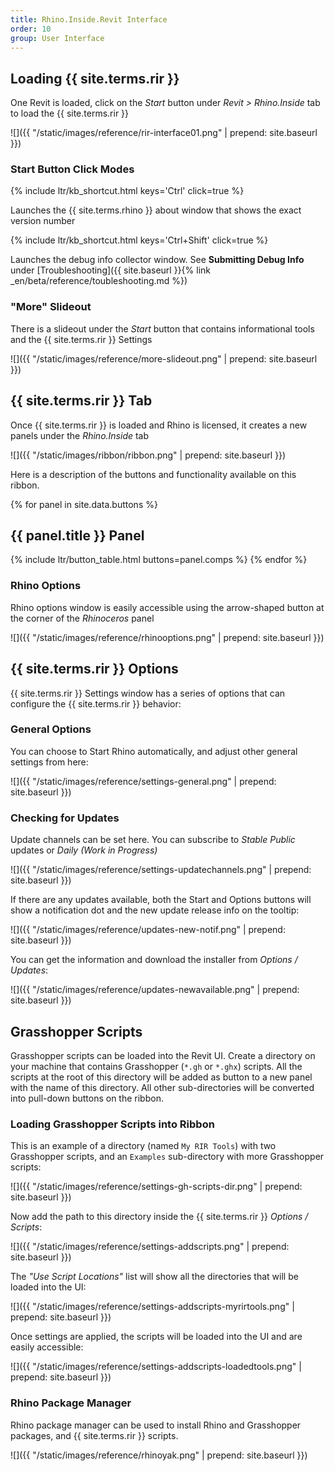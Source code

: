```yaml
---
title: Rhino.Inside.Revit Interface
order: 10
group: User Interface
---
```


## Loading {{ site.terms.rir }}

One Revit is loaded, click on the *Start* button under *Revit > Rhino.Inside* tab to load the {{ site.terms.rir }}

![]({{ "/static/images/reference/rir-interface01.png" | prepend: site.baseurl }})

### Start Button Click Modes

{% include ltr/kb_shortcut.html keys='Ctrl' click=true %}

Launches the {{ site.terms.rhino }} about window that shows the exact version number

{% include ltr/kb_shortcut.html keys='Ctrl+Shift' click=true %}

Launches the debug info collector window. See **Submitting Debug Info** under [Troubleshooting]({{ site.baseurl }}{% link _en/beta/reference/toubleshooting.md %})

### "More" Slideout

There is a slideout under the *Start* button that contains informational tools and the {{ site.terms.rir }} Settings

![]({{ "/static/images/reference/more-slideout.png" | prepend: site.baseurl }})

## {{ site.terms.rir }} Tab

Once {{ site.terms.rir }} is loaded and Rhino is licensed, it creates a new panels under the *Rhino.Inside* tab

![]({{ "/static/images/ribbon/ribbon.png" | prepend: site.baseurl }})

Here is a description of the buttons and functionality available on this ribbon.

{% for panel in site.data.buttons %}
## {{ panel.title }} Panel
{% include ltr/button_table.html buttons=panel.comps %}
{% endfor %}

### Rhino Options

Rhino options window is easily accessible using the arrow-shaped button at the corner of the *Rhinoceros* panel

![]({{ "/static/images/reference/rhinooptions.png" | prepend: site.baseurl }})

## {{ site.terms.rir }} Options

{{ site.terms.rir }} Settings window has a series of options that can configure the {{ site.terms.rir }} behavior:

### General Options

You can choose to Start Rhino automatically, and adjust other general settings from here:

![]({{ "/static/images/reference/settings-general.png" | prepend: site.baseurl }})

### Checking for Updates

Update channels can be set here. You can subscribe to *Stable Public* updates or *Daily (Work in Progress)*

![]({{ "/static/images/reference/settings-updatechannels.png" | prepend: site.baseurl }})

If there are any updates available, both the Start and Options buttons will show a notification dot and the new update release info on the tooltip:

![]({{ "/static/images/reference/updates-new-notif.png" | prepend: site.baseurl }})

You can get the information and download the installer from *Options / Updates*:

![]({{ "/static/images/reference/updates-newavailable.png" | prepend: site.baseurl }})

## Grasshopper Scripts

Grasshopper scripts can be loaded into the Revit UI. Create a directory on your machine that contains Grasshopper (`*.gh` or `*.ghx`) scripts. All the scripts at the root of this directory will be added as button to a new panel with the name of this directory. All other sub-directories will be converted into pull-down buttons on the ribbon.

### Loading Grasshopper Scripts into Ribbon

This is an example of a directory (named `My RIR Tools`) with two Grasshopper scripts, and an `Examples` sub-directory with more Grasshopper scripts:

![]({{ "/static/images/reference/settings-gh-scripts-dir.png" | prepend: site.baseurl }})

Now add the path to this directory inside the {{ site.terms.rir }} *Options / Scripts*:

![]({{ "/static/images/reference/settings-addscripts.png" | prepend: site.baseurl }})

The *"Use Script Locations"* list will show all the directories that will be loaded into the UI:

![]({{ "/static/images/reference/settings-addscripts-myrirtools.png" | prepend: site.baseurl }})

Once settings are applied, the scripts will be loaded into the UI and are easily accessible:

![]({{ "/static/images/reference/settings-addscripts-loadedtools.png" | prepend: site.baseurl }})

### Rhino Package Manager

Rhino package manager can be used to install Rhino and Grasshopper packages, and {{ site.terms.rir }} scripts.

![]({{ "/static/images/reference/rhinoyak.png" | prepend: site.baseurl }})